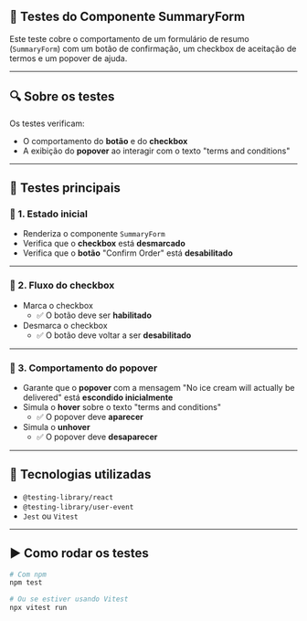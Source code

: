 ## 🧪 Testes do Componente SummaryForm

Este teste cobre o comportamento de um formulário de resumo (`SummaryForm`) com um botão de confirmação, um checkbox de aceitação de termos e um popover de ajuda.

---

## 🔍 Sobre os testes

Os testes verificam:

- O comportamento do **botão** e do **checkbox**
- A exibição do **popover** ao interagir com o texto "terms and conditions"

---

## 🧪 Testes principais

### 🔹 1. Estado inicial

- Renderiza o componente `SummaryForm`
- Verifica que o **checkbox** está **desmarcado**
- Verifica que o **botão** "Confirm Order" está **desabilitado**

---

### 🔹 2. Fluxo do checkbox

- Marca o checkbox
  - ✅ O botão deve ser **habilitado**
- Desmarca o checkbox
  - ✅ O botão deve voltar a ser **desabilitado**

---

### 🔹 3. Comportamento do popover

- Garante que o **popover** com a mensagem "No ice cream will actually be delivered" está **escondido inicialmente**
- Simula o **hover** sobre o texto "terms and conditions"
  - ✅ O popover deve **aparecer**
- Simula o **unhover**
  - ✅ O popover deve **desaparecer**

---

## 🧰 Tecnologias utilizadas

- `@testing-library/react`
- `@testing-library/user-event`
- `Jest` ou `Vitest`

---

## ▶️ Como rodar os testes

```bash
# Com npm
npm test

# Ou se estiver usando Vitest
npx vitest run
